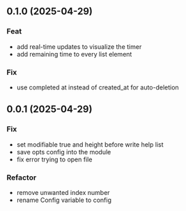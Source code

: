 ## 0.1.0 (2025-04-29)

### Feat

- add real-time updates to visualize the timer
- add remaining time to every list element

### Fix

- use completed at instead of created_at for auto-deletion

## 0.0.1 (2025-04-29)

### Fix

- set modifiable true and height before write help list
- save opts config into the module
- fix error trying to open file

### Refactor

- remove unwanted index number
- rename Config variable to config
